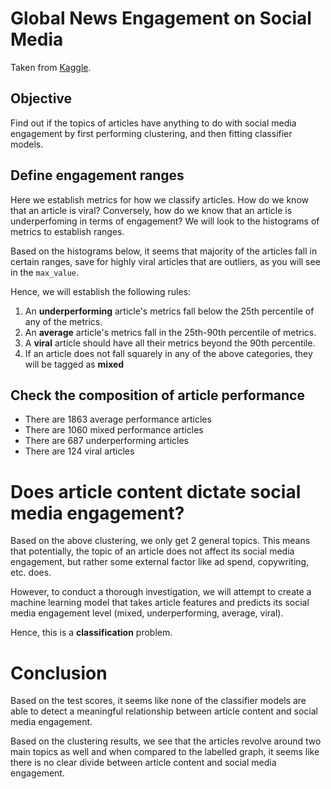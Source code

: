 # Global News Engagement on Social Media

Taken from [Kaggle](https://www.kaggle.com/datasets/kanchana1990/global-news-engagement-on-social-media).

## Objective

Find out if the topics of articles have anything to do with social media engagement by first performing clustering, and then fitting classifier models.

## Define engagement ranges

Here we establish metrics for how we classify articles. How do we know that an article is viral? Conversely, how do we know that an article is underperfoming in terms of engagement? We will look to the histograms of metrics to establish ranges.

Based on the histograms below, it seems that majority of the articles fall in certain ranges, save for highly viral articles that are outliers, as you will see in the `max_value`.

Hence, we will establish the following rules:

1. An **underperforming** article's metrics fall below the 25th percentile of any of the metrics.
2. An **average** article's metrics fall in the 25th-90th percentile of metrics.
3. A **viral** article should have all their metrics beyond the 90th percentile.
4. If an article does not fall squarely in any of the above categories, they will be tagged as **mixed**

## Check the composition of article performance

* There are 1863 average performance articles
* There are 1060 mixed performance articles
* There are 687 underperforming articles
* There are 124 viral articles

# Does article content dictate social media engagement?

Based on the above clustering, we only get 2 general topics. This means that potentially, the topic of an article does not affect its social media engagement, but rather some external factor like ad spend, copywriting, etc. does.

However, to conduct a thorough investigation, we will attempt to create a machine learning model that takes article features and predicts its social media engagement level (mixed, underperforming, average, viral).

Hence, this is a **classification** problem.

# Conclusion

Based on the test scores, it seems like none of the classifier models are able to detect a meaningful relationship between article content and social media engagement.

Based on the clustering results, we see that the articles revolve around two main topics as well and when compared to the labelled graph, it seems like there is no clear divide between article content and social media engagement.